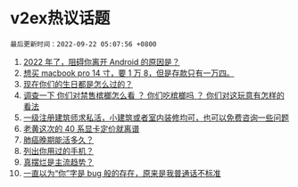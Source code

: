 # v2ex热议话题

`最后更新时间：2022-09-22 05:07:56 +0800`

1. [2022 年了，阻碍你离开 Android 的原因是？](https://www.v2ex.com/t/881790)
1. [想买 macbook pro 14 寸，要 1 万 8，但是存款只有一万四。](https://www.v2ex.com/t/881852)
1. [现在你们的生日都是怎么过的？](https://www.v2ex.com/t/881820)
1. [调查一下 
你们对禁售槟榔怎么看 ？
你们吃槟榔吗 ？
你们对这玩意有怎样的看法](https://www.v2ex.com/t/881832)
1. [一级注册建筑师求私活，小建筑或者室内装修均可，也可以免费咨询一些问题](https://www.v2ex.com/t/881735)
1. [老黄这次的 40 系显卡定价就离谱](https://www.v2ex.com/t/881739)
1. [肺癌晚期能活多久？](https://www.v2ex.com/t/881757)
1. [列出你用过的手机？](https://www.v2ex.com/t/881926)
1. [真摆烂是主流趋势？](https://www.v2ex.com/t/881792)
1. [一直以为“你”字是 bug 般的存在，原来是我普通话不标准](https://www.v2ex.com/t/881879)

